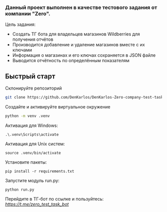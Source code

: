 ### Данный проект выполнен в качестве тестового задания от компании "Zero".
Цель задания:
- Создать ТГ бота для владельцев магазинов Wildberries для получения отчётов
- Производится добавление и удаление магазинов вместе с их ключами
- Информация о магазинах и его ключах сохраняется в JSON файле
- Выводится отчётность по определённым показателям

## Быстрый старт
Склонируйте репозиторий
```bash
git clone https://github.com/DenKarlos/DenKarlos-Zero-company-test-task-WB-TG-bot.git
```
Создайте и активируйте виртуальное окружение
```bash
python -m venv .venv
```
Активация для Windows:
```
.\.venv\Scripts\activate  
```
Активация для Unix систем:
```
source .venv/bin/activate  
```
Установите пакеты:
```
pip install -r requirements.txt 
```
Запустите модуль run.py:
```
python run.py 
```
Перейдите в ТГ-бот по ссылке и пользуйтесь:
_https://t.me/zero_test_task_bot_